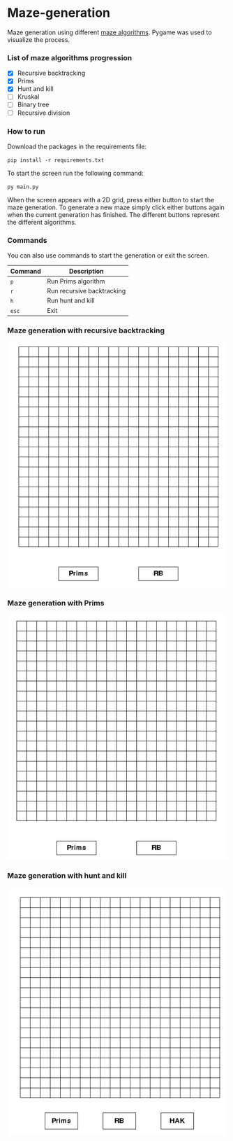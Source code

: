 # Maze-generation
Maze generation using different [maze algorithms](https://en.wikipedia.org/wiki/Maze_generation_algorithm).
Pygame was used to visualize the process.

### List of maze algorithms progression
- [x] Recursive backtracking 
- [x] Prims 
- [x] Hunt and kill
- [ ] Kruskal 
- [ ] Binary tree 
- [ ] Recursive division

### How to run
Download the packages in the requirements file:


    pip install -r requirements.txt


To start the screen run the following command:


    py main.py


When the screen appears with a 2D grid, press either button to start the maze generation. To generate a new maze simply
click either buttons again when the current generation has finished. The different buttons represent the different algorithms.


### Commands
You can also use commands to start the generation or exit the screen.


| Command | Description |
| ------- | ----------- |
| `p` | Run Prims algorithm |
| `r` | Run recursive backtracking |
| `h` | Run hunt and kill|
| `esc` | Exit |


### Maze generation with recursive backtracking
![Maze generation visualization RB](./assets/RB%20maze%20generation.gif)


### Maze generation with Prims 
![Maze generation visualization Prims](./assets/prims%20maze%20generation.gif)

### Maze generation with hunt and kill
![Maze generation visualization hunt and kill](./assets/hak%20generation.gif)
